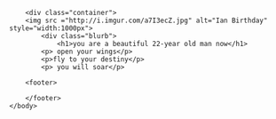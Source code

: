 
<html>
	<head>
		<title>Ian Quinn</title>
	</head>
	<body>
		
		<div class="container">
		<img src ="http://i.imgur.com/a7I3ecZ.jpg" alt="Ian Birthday" style="width:1000px">
    		<div class="blurb">
        		<h1>you are a beautiful 22-year old man now</h1>
			<p> open your wings</p>
			<p>fly to your destiny</p> 
			<p> you will soar</p>
    		
		<footer>
    		
		</footer>
	</body>
</html>
